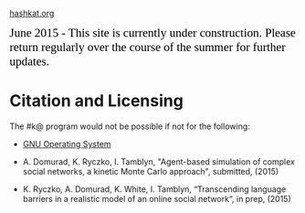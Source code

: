 [hashkat.org](http://hashkat.org)

<span style="color:black; font-family:Georgia; font-size:1.5em;">June 2015 - This site is currently under construction. Please return regularly over the course of the summer for further updates. </span>

# Citation and Licensing

The #k@ program would not be possible if not for the following:

* [GNU Operating System](http://www.gnu.org/licenses/quick-guide-gplv3.en.html)

* A. Domurad, K. Ryczko, I. Tamblyn, "Agent-based simulation of complex social networks, a kinetic Monte Carlo approach", submitted, (2015)

* K. Ryczko, A. Domurad, K. White, I. Tamblyn, “Transcending language barriers in a realistic model of an online social network“, in prep, (2015)
